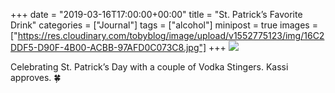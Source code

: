 +++
date = "2019-03-16T17:00:00+00:00"
title = "St. Patrick’s Favorite Drink"
categories = ["Journal"]
tags = ["alcohol"]
minipost = true
images = ["https://res.cloudinary.com/tobyblog/image/upload/v1552775123/img/16C2DDF5-D90F-4B00-ACBB-97AFD0C073C8.jpg"]
+++
![](https://res.cloudinary.com/tobyblog/image/upload/v1552775123/img/16C2DDF5-D90F-4B00-ACBB-97AFD0C073C8.jpg)

Celebrating St. Patrick’s Day with a couple of Vodka Stingers. Kassi approves. 🍀
